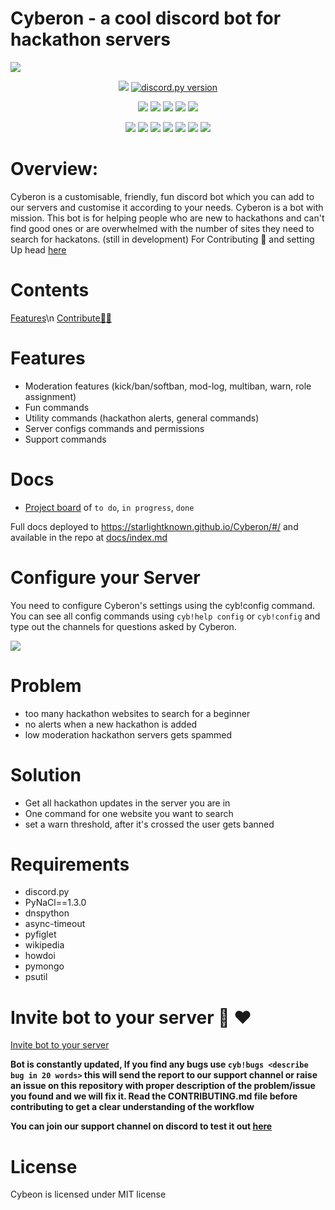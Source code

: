 # Cyberon - a cool discord bot for hackathon servers

<img src="https://raw.githubusercontent.com/starlightknown/Cyberon/main/images/call_me_cyb.gif">
<div align="center">
    
<a href="https://www.python.org/"><img src="https://img.shields.io/badge/language-Python-blue.svg?v=103"></a>
<a href="https://github.com/Rapptz/discord.py/releases/tag/v1.5.0"><img src="https://img.shields.io/badge/discord.py-v1.6.0-7289da.svg?color=brightgreen" alt="discord.py version"></a>

<a href="https://github.com/starlightknown/Cyberon"><img src="https://badges.frapsoft.com/os/v1/open-source.svg?v=103"></a>
<a href="https://github.com/starlightknown/Cyberon"><img src="https://img.shields.io/badge/Built%20by-developers%20%3C%2F%3E-0059b3"></a>
<a href="https://github.com/starlightknown/Cyberon"><img src="https://img.shields.io/static/v1.svg?label=Contributions&message=Welcome&color=yellow"></a>
<a href="https://github.com/starlightknown/"><img src="https://img.shields.io/badge/Maintained%3F-yes-brightgreen.svg?v=103"></a>
<a href="https://github.com/starlightknown/Cyberon/blob/main/LICENSE"><img src="https://img.shields.io/badge/license-MIT-blue.svg?v=103"></a>

<a href="https://github.com/starlightknown/Cyberon/graphs/contributors"><img src="https://img.shields.io/github/contributors/starlightknown/Cyberon?color=brightgreen"></a>
<a href="https://github.com/starlightknown/Cyberon/stargazers"><img src="https://img.shields.io/github/stars/starlightknown/Cyberon?color=0059b3"></a>
<a href="https://github.com/starlightknown/Cyberon/network/members"><img src="https://img.shields.io/github/forks/starlightknown/Cyberon?color=yellow"></a>
<a href="https://github.com/starlightknown/Cyberon/issues"><img src="https://img.shields.io/github/issues/starlightknown/Cyberon?color=0059b3"></a>
<a href="https://github.com/starlightknown/Cyberon/issues?q=is%3Aissue+is%3Aclosed"><img src="https://img.shields.io/github/issues-closed-raw/starlightknown/Cyberon?color=yellow"></a>
<a href="https://github.com/starlightknown/Cyberon/pulls"><img src="https://img.shields.io/github/issues-pr/starlightknown/Cyberon?color=brightgreen"></a>
<a href="https://github.com/starlightknown/Cyberon/pulls?q=is%3Apr+is%3Aclosed"><img src="https://img.shields.io/github/issues-pr-closed-raw/starlightknown/Cyberon?color=0059b3"></a> 

</div>

# Overview:

Cyberon is a customisable, friendly, fun discord bot which you can add to our servers and customise it according to your needs.
Cyberon is a bot with mission. This bot is for helping people who are new to hackathons and can't find good ones or are overwhelmed with the number of sites 
they need to search for hackatons. (still in development)
For Contributing 💜 and setting Up head [here](https://github.com/saaalik/Cyberon/blob/main/CONTRIBUTING.md)

# Contents
[Features](#features)\n
[Contribute🧏‍♂️](https://github.com/saaalik/Cyberon/blob/main/CONTRIBUTING.md)





# Features

- Moderation features (kick/ban/softban, mod-log, multiban, warn, role assignment)
- Fun commands 
- Utility commands (hackathon alerts, general commands)
- Server configs commands and permissions
- Support commands

# Docs

- [Project board](https://github.com/starlightknown/Cyberon/projects/1) of `to do`, `in progress`, `done`

Full docs deployed to https://starlightknown.github.io/Cyberon/#/ and available in the repo at [docs/index.md](docs/index.md)

# Configure your Server

You need to configure Cyberon's settings using the cyb!config command. You can see all config commands using `cyb!help config` or `cyb!config` and type out the channels for questions asked by Cyberon.

<img src="https://raw.githubusercontent.com/starlightknown/Cyberon/main/images/ezgif.com-gif-maker.gif">

# Problem

- too many hackathon websites to search for a beginner
- no alerts when a new hackathon is added
- low moderation hackathon servers gets spammed

# Solution

- Get all hackathon updates in the server you are in
- One command for one website you want to search
- set a warn threshold, after it's crossed the user gets banned

# Requirements
- discord.py
- PyNaCl==1.3.0
- dnspython
- async-timeout
- pyfiglet
- wikipedia
- howdoi
- pymongo
- psutil

# Invite bot to your server :robot: ❤️
[Invite bot to your server](https://discordapp.com/oauth2/authorize?&client_id=819568634673889341&scope=bot&permissions=8)

**Bot is constantly updated, If you find any bugs use `cyb!bugs <describe bug in 20 words>` this will send the report to our support channel or raise an issue on this repository with proper description of the problem/issue you found and we will fix it. Read the CONTRIBUTING.md file before contributing to get a clear understanding of the workflow**

**You can join our support channel on discord to test it out [here](https://discord.gg/tgaRPHaVKX)**

# License

Cybeon is licensed under MIT license


